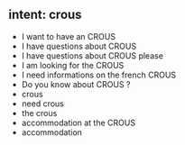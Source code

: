 ## intent: crous
- I want to have an CROUS
- I have questions about CROUS
- I have questions about CROUS please
- I am looking for the CROUS
- I need informations on the french CROUS
- Do you know about CROUS ?
- crous
- need crous
- the crous
- accommodation at the CROUS
- accommodation